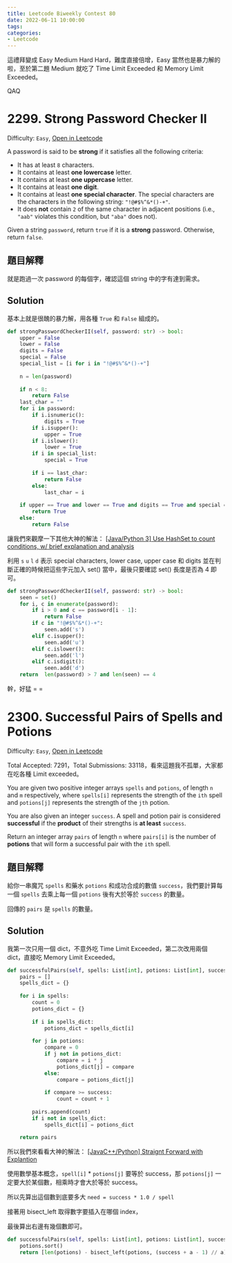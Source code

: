 ```yaml
---
title: Leetcode Biweekly Contest 80
date: 2022-06-11 10:00:00
tags:
categories:
- Leetcode
---
```


這禮拜變成 Easy Medium Hard Hard，難度直接倍增，Easy 當然也是暴力解的啦，至於第二題 Medium 就吃了 Time Limit Exceeded 和 Memory Limit Exceeded。

QAQ

<!-- more -->

# 2299. Strong Password Checker II

Difficulty: `Easy`, [Open in Leetcode](https://leetcode.com/contest/biweekly-contest-80/problems/strong-password-checker-ii/)

A password is said to be **strong** if it satisfies all the following criteria:

- It has at least `8` characters.
- It contains at least **one lowercase** letter.
- It contains at least **one uppercase** letter.
- It contains at least **one digit**.
- It contains at least **one special character**. The special characters are the characters in the following string: `"!@#$%^&*()-+"`.
- It does **not** contain `2` of the same character in adjacent positions (i.e., `"aab"` violates this condition, but `"aba"` does not).

Given a string `password`, return `true` if it is a **strong** password. Otherwise, return `false`.



## 題目解釋

就是跑過一次 password 的每個字，確認這個 string 中的字有達到需求。

## Solution

基本上就是很醜的暴力解，用各種 `True` 和 `False`  組成的。

```python
def strongPasswordCheckerII(self, password: str) -> bool:
    upper = False
    lower = False
    digits = False
    special = False
    special_list = [i for i in "!@#$%^&*()-+"]
    
    n = len(password)
    
    if n < 8:
        return False
    last_char = ""
    for i in password:
        if i.isnumeric():
            digits = True
        if i.isupper():
            upper = True
        if i.islower():
            lower = True
        if i in special_list:
            special = True
            
        if i == last_char:
            return False
        else: 
            last_char = i
    
    if upper == True and lower == True and digits == True and special == True:
        return True
    else:
        return False
```

讓我們來觀摩一下其他大神的解法：
[[Java/Python 3] Use HashSet to count conditions, w/ brief explanation and analysis](https://leetcode.com/problems/strong-password-checker-ii/discuss/2138969/JavaPython-3-Use-HashSet-to-count-conditions-w-brief-explanation-and-analysis)

利用 `s` `u` `l` `d` 表示 special characters, lower case, upper case 和 digits 並在判斷正確的時候把這些字元加入 set() 當中，最後只要確認 set() 長度是否為 4 即可。

```python
def strongPasswordCheckerII(self, password: str) -> bool:
    seen = set()
    for i, c in enumerate(password):
        if i > 0 and c == password[i - 1]:
            return False
        if c in "!@#$%^&*()-+":
            seen.add('s')
        elif c.isupper():
            seen.add('u')
        elif c.islower():
            seen.add('l')
        elif c.isdigit():
            seen.add('d')             
    return  len(password) > 7 and len(seen) == 4
```

幹，好猛 = =

# 2300. Successful Pairs of Spells and Potions

Difficulty: `Easy`, [Open in Leetcode](https://leetcode.com/contest/biweekly-contest-80/problems/strong-password-checker-ii/)

Total Accepted: 7291，Total Submissions: 33118，看來這題我不孤單，大家都在吃各種 Limit exceeded。

You are given two positive integer arrays `spells` and `potions`, of length `n` and `m` respectively, where `spells[i]` represents the strength of the `ith` spell and `potions[j]` represents the strength of the `jth` potion.

You are also given an integer `success`. A spell and potion pair is considered **successful** if the **product** of their strengths is **at least** `success`.

Return an integer array `pairs` of length `n` where `pairs[i]` is the number of **potions** that will form a successful pair with the `ith` spell.

## 題目解釋

給你一串魔咒 `spells` 和藥水 `potions` 和成功合成的數值 `success`，我們要計算每一個 `spells` 去乘上每一個 `potions` 後有大於等於 `success` 的數量。

回傳的 `pairs` 是 `spells` 的數量。

## Solution

我第一次只用一個 dict，不意外吃 Time Limit Exceeded，第二次改用兩個 dict，直接吃 Memory Limit Exceeded。

```python
def successfulPairs(self, spells: List[int], potions: List[int], success: int) -> List[int]:
    pairs = []
    spells_dict = {}
    
    for i in spells:
        count = 0
        potions_dict = {}
        
        if i in spells_dict:
            potions_dict = spells_dict[i]
        
        for j in potions:
            compare = 0
            if j not in potions_dict:
                compare = i * j
                potions_dict[j] = compare
            else:
                compare = potions_dict[j]
            
            if compare >= success:
                count = count + 1
            
        pairs.append(count)
        if i not in spells_dict:
            spells_dict[i] = potions_dict
    
    return pairs
```

所以我們來看看大神的解法：
[[JavaC++/Python] Straignt Forward with Explantion
](https://leetcode.com/problems/successful-pairs-of-spells-and-potions/discuss/2138875/JavaC%2B%2BPython-Straignt-Forward-with-Explantion)

使用數學基本概念，`spell[i]` * `potions[j]` 要等於 success，那 `potions[j]` 一定要大於某個數，相乘時才會大於等於 success。

所以先算出這個數到底要多大 `need = success * 1.0 / spell`

接著用 bisect_left 取得數字要插入在哪個 index，

最後算出右邊有幾個數即可。

```python
def successfulPairs(self, spells: List[int], potions: List[int], success: int) -> List[int]:
    potions.sort()
    return [len(potions) - bisect_left(potions, (success + a - 1) // a) for a in spells]
```